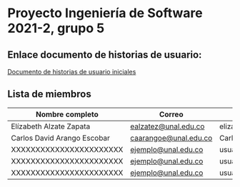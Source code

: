 # Proyecto Ingeniería de Software 2021-2, grupo 5

## Enlace documento de historias de usuario:
[Documento de historias de usuario iniciales](https://docs.google.com/document/d/1Xv3KOE6H6ysUkcEfOw8NU9aVA63GKtjB8COByDcYwHo/edit)

## Lista de miembros
|Nombre completo                       |Correo                  |Git user            |
|--------------------------------------|------------------------|--------------------|
|Elízabeth Alzate Zapata               |ealzatez@unal.edu.co    | elizalzate         |
|Carlos David Arango Escobar           |caarangoe@unal.edu.co   | CarlosDavidArango  |
|XXXXXXXXXXXXXXXXXXXXXXX               |ejemplo@unal.edu.co    | usuario         |
|XXXXXXXXXXXXXXXXXXXXXXX               |ejemplo@unal.edu.co    | usuario         |
|XXXXXXXXXXXXXXXXXXXXXXX               |ejemplo@unal.edu.co    | usuario         |
